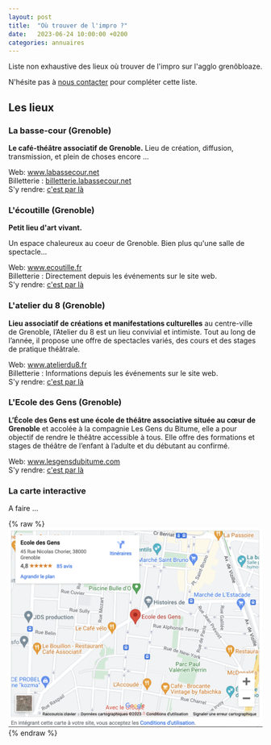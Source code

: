 ```yaml
---
layout: post
title:  "Où trouver de l'impro ?"
date:   2023-06-24 10:00:00 +0200
categories: annuaires
---
```


Liste non exhaustive des lieux où trouver de l'impro sur l'agglo grenôbloaze.

N'hésite pas à <a href='/contact/'>nous contacter</a> pour compléter cette liste.

## Les lieux

### La basse-cour (Grenoble)
**Le café-théâtre associatif de Grenoble.**
Lieu de création, diffusion, transmission, et plein de choses encore ...

Web: <a href= 'https://www.labassecour.net/'>www.labassecour.net</a><br>
Billetterie : <a href= 'https://billetterie.labassecour.net/'>billetterie.labassecour.net</a><br>
S'y rendre: <a href='https://goo.gl/maps/vf2a9sv562jbZAKo8' rel='_map'>c'est par là</a>


### L'écoutille (Grenoble)
**Petit lieu d'art vivant.**

Un espace chaleureux au coeur de Grenoble.
Bien plus qu'une salle de spectacle...

Web: <a href= 'https://www.ecoutille.fr/'>www.ecoutille.fr</a><br>
Billetterie : Directement depuis les événements sur le site web.<br>
S'y rendre: <a href='https://goo.gl/maps/n9uYp2vh6vfyqJhL7' rel='_map'>c'est par là</a><br>


### L'atelier du 8 (Grenoble)
**Lieu associatif de créations et manifestations culturelles** au centre-ville de Grenoble, l’Atelier du 8 est un lieu convivial et intimiste. Tout au long de l’année, il propose une offre de spectacles variés, des cours et des stages de pratique théâtrale.

Web: <a href= 'https://www.atelierdu8.fr/'>www.atelierdu8.fr</a><br>
Billetterie : Informations depuis les événements sur le site web.<br>
S'y rendre: <a href='https://goo.gl/maps/zsougKt3Bn8MS2RX8' rel='_map'>c'est par là</a><br>

### L'Ecole des Gens (Grenoble)
**L’École des Gens est une école de théâtre associative située au cœur de Grenoble** et accolée à la compagnie Les Gens du Bitume, elle a pour objectif de rendre le théâtre accessible à tous. Elle offre des formations et stages de théâtre de l’enfant à l’adulte et du débutant au confirmé.

Web: <a href= 'https://www.lesgensdubitume.com/'>www.lesgensdubitume.com</a><br>
S'y rendre: <a href='https://goo.gl/maps/ARkxhqjbdxcnjEeo7' rel='_map'>c'est par là</a><br>


### La carte interactive

A faire ...

{% raw %}
<img src="../carte-interactive.png">
{% endraw %}

[//]: # (<iframe width="600" height="450" style="border:0" loading="lazy" allowfullscreen referrerpolicy="no-referrer-when-downgrade" src="https://www.google.com/maps/embed/v1/place?key=API_KEY&q=Grenoble,France"></iframe>)
